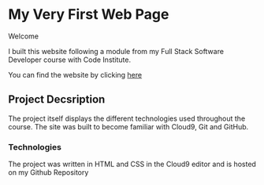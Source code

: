# My Very First Web Page

Welcome

I built this website following a module from my Full Stack Software Developer course with Code Institute.

You can find the website by clicking [here](https://jpg6453.github.io/my-first-website/)

## Project Decsription

The project itself displays the different technologies used throughout the course. The site was built to become familiar with Cloud9, Git and GitHub.

### Technologies

The project was written in HTML and CSS in the Cloud9 editor and is hosted on my Github Repository

